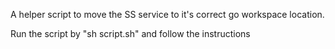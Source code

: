 A helper script to move the SS service to it's correct go workspace location.

Run the script by "sh script.sh" and follow the instructions
